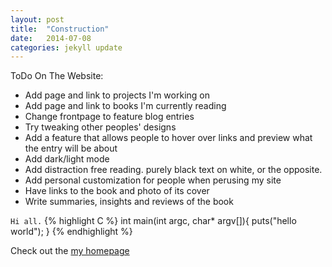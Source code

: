 ```yaml
---
layout: post
title:  "Construction"
date:   2014-07-08  
categories: jekyll update
---
```


ToDo On The Website: 

+ 	Add page and link to projects I'm working on
+	Add page and link to books I'm currently reading
+	Change frontpage to feature blog entries 
+	Try tweaking other peoples' designs 
+	Add a feature that allows people to hover over links and preview what the entry will be about
+ 	Add dark/light mode
+	Add distraction free reading. purely black text on white, or the opposite. 
+	Add personal customization for people when perusing my site 
+	Have links to the book and photo of its cover
+	Write summaries, insights and reviews of the book


`Hi all.`
{% highlight C %}
int main(int argc, char* argv[]){
	puts("hello world");
}
{% endhighlight %}

Check out the [my homepage][vvayne.github.io]

[vvayne.github.io]: https://vvayne.github.io
